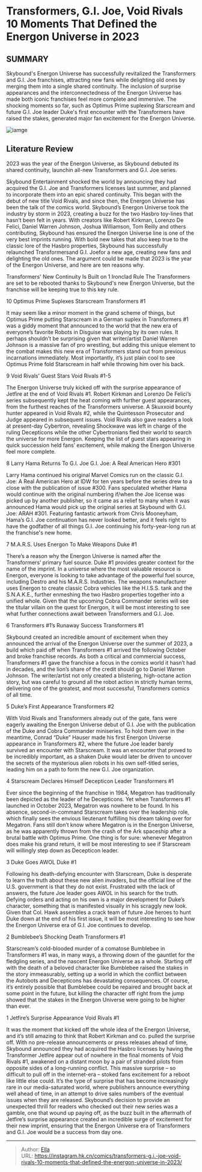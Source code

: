 # Transformers, G.I. Joe, Void Rivals 10 Moments That Defined the Energon Universe in 2023


## SUMMARY 


 Skybound&#39;s Energon Universe has successfully revitalized the 
Transformers
 and 
G.I. Joe 
franchises, attracting new fans while delighting old ones by merging them into a single shared continuity. 
 The inclusion of surprise appearances and the interconnectedness of the Energon Universe has made both iconic franchises feel more complete and immersive. 
 The shocking moments so far, such as Optimus Prime suplexing Starscream and future G.I. Joe leader Duke&#39;s first encounter with the Transformers have raised the stakes, generated major fan excitement for the Energon Universe. 

![iamge](https://static1.srcdn.com/wordpress/wp-content/uploads/2023/11/transformers-optimus-prime-energon-universe.jpg)

## Literature Review

2023 was the year of the Energon Universe, as Skybound debuted its shared continuity, launchin all-new Transformers and G.I. Joe series.




Skybound Entertainment shocked the world by announcing they had acquired the G.I. Joe and Transformers licenses last summer, and planned to incorporate them into an epic shared continuity. This began with the debut of new title Void Rivals, and since then, the Energon Universe has been the talk of the comics world.
Skybound’s Energon Universe took the industry by storm in 2023, creating a buzz for the two Hasbro toy-lines that hasn’t been felt in years. With creators like Robert Kirkman, Lorenzo De Felici, Daniel Warren Johnson, Joshua Williamson, Tom Reilly and others contributing, Skybound has ensured the Energon Universe line is one of the very best imprints running. With bold new takes that also keep true to the classic lore of the Hasbro properties, Skybound has successfully relaunched Transformersand G.I. Joefor a new age, creating new fans and delighting the old ones. The argument could be made that 2023 is the year of the Energon Universe, and here are ten reasons why.
            
 
 Transformers&#39; New Continuity Is Built on 1 Ironclad Rule 
The Transformers are set to be rebooted thanks to Skybound&#39;s new Energon Universe, but the franchise will be keeping true to this key rule.












 








 10  Optimus Prime Suplexes Starscream 
Transformers #1
        

It may seem like a minor moment in the grand scheme of things, but Optimus Prime putting Starscream in a German suplex in Transformers #1 was a giddy moment that announced to the world that the new era of everyone’s favorite Robots in Disguise was playing by its own rules. It perhaps shouldn’t be surprising given that writer/artist Daniel Warren Johnson is a massive fan of pro wrestling, but adding this unique element to the combat makes this new era of Transformers stand out from previous incarnations immediately. Most importantly, it’s just plain cool to see Optimus Prime fold Starscream in half while throwing him over his back.





 9  Void Rivals’ Guest Stars 
Void Rivals #1-5


 







The Energon Universe truly kicked off with the surprise appearance of Jetfire at the end of Void Rivals #1. Robert Kirkman and Lorenzo De Felici’s series subsequently kept the heat coming with further guest appearances, from the furthest reaches of the Transformers universe. A Skuxxoid bounty hunter appeared in Void Rivals #2, while the Quintesson Prosecutor and Judge appeared in subsequent issues. Void Rivals also gave readers a look at present-day Cybertron, revealing Shockwave was left in charge of the ruling Decepticons while the other Cybertronians fled their world to search the universe for more Energon. Keeping the list of guest stars appearing in quick succession held fans’ excitement, while making the Energon Universe feel more complete.





 8  Larry Hama Returns To G.I. Joe 
G.I. Joe: A Real American Hero #301
        

Larry Hama continued his original Marvel Comics run on the classic G.I. Joe: A Real American Hero at IDW for ten years before the series drew to a close with the publication of issue #300. Fans speculated whether Hama would continue with the original numbering if/when the Joe license was picked up by another publisher, so it came as a relief to many when it was announced Hama would pick up the original series at Skybound with G.I. Joe: ARAH #301. Featuring fantastic artwork from Chris Mooneyham, Hama’s G.I. Joe continuation has never looked better, and it feels right to have the godfather of all things G.I. Joe continuing his forty-year-long run at the franchise&#39;s new home.





 7  M.A.R.S. Uses Energon To Make Weapons 
Duke #1
        

There’s a reason why the Energon Universe is named after the Transformers’ primary fuel source. Duke #1 provides greater context for the name of the imprint. In a universe where the most valuable resource is Energon, everyone is looking to take advantage of the powerful fuel source, including Destro and his M.A.R.S. Industries. The weapons manufacturer uses Energon to create classic Cobra vehicles like the H.I.S.S. tank and the S.N.A.K.E., further enmeshing the two Hasbro properties together into a unified whole. Given that the upcoming Cobra Commander series will see the titular villain on the quest for Energon, it will be most interesting to see what further connections await between Transformers and G.I. Joe.





 6  Transformers #1’s Runaway Success 
Transformers #1
        

Skybound created an incredible amount of excitement when they announced the arrival of the Energon Universe over the summer of 2023, a build which paid off when Transformers #1 arrived the following October and broke franchise records. As both a critical and commercial success, Transformers #1 gave the franchise a focus in the comics world it hasn’t had in decades, and the lion’s share of the credit should go to Daniel Warren Johnson. The writer/artist not only created a blistering, high-octane action story, but was careful to ground all the robot action in strictly human terms, delivering one of the greatest, and most successful, Transformers comics of all time.





 5  Duke’s First Appearance 
Transformers #2


 







With Void Rivals and Transformers already out of the gate, fans were eagerly awaiting the Energon Universe debut of G.I. Joe with the publication of the Duke and Cobra Commander miniseries. To hold them over in the meantime, Conrad “Duke” Hauser made his first Energon Universe appearance in Transformers #2, where the future Joe leader barely survived an encounter with Starscream. It was an encounter that proved to be incredibly important, as a shaken Duke would later be driven to uncover the secrets of the mysterious alien robots in his own self-titled series, leading him on a path to form the new G.I. Joe organization.





 4  Starscream Declares Himself Decepticon Leader 
Transformers #1
        

Ever since the beginning of the franchise in 1984, Megatron has traditionally been depicted as the leader of he Decepticons. Yet when Transformers #1 launched in October 2023, Megatron was nowhere to be found. In his absence, second-in-command Starscream takes over the leadership role, which finally sees the envious lieutenant fulfilling his dream taking over for Megatron. Fans still don’t know where Megatron is in the Energon Universe, as he was apparently thrown from the crash of the Ark spaceship after a brutal battle with Optimus Prime. One thing is for sure: whenever Megatron does make his grand return, it will be most interesting to see if Starscream will willingly step down as Decepticon leader.





 3  Duke Goes AWOL 
Duke #1


 







Following his death-defying encounter with Starscream, Duke is desperate to learn the truth about these new alien invaders, but the official line of the U.S. government is that they do not exist. Frustrated with the lack of answers, the future Joe leader goes AWOL in his search for the truth. Defying orders and acting on his own is a major development for Duke’s character, something that is manifested visually in his scraggly new look. Given that Col. Hawk assembles a crack team of future Joe heroes to hunt Duke down at the end of his first issue, it will be most interesting to see how the Energon Universe era of G.I. Joe continues to develop.





 2  Bumblebee’s Shocking Death 
Transformers #1
        

Starscream’s cold-blooded murder of a comatose Bumblebee in Transformers #1 was, in many ways, a throwing down of the gauntlet for the fledgling series, and the nascent Energon Universe as a whole. Starting off with the death of a beloved character like Bumblebee raised the stakes in the story immeasurably, setting up a world in which the conflict between the Autobots and Decepticons has devastating consequences. Of course, it’s entirely possible that Bumblebee could be repaired and brought back at some point in the future, but killing the character off right from the jump showed that the stakes in the Energon Universe were going to be higher than ever.





 1  Jetfire’s Surprise Appearance 
Void Rivals #1
        

It was the moment that kicked off the whole idea of the Energon Universe, and it’s still amazing to think that Robert Kirkman and co. pulled the surprise off. With no pre-release announcements or press releases ahead of time, Skybound announced they had acquired the Hasbro licenses by having the Transformer Jetfire appear out of nowhere in the final moments of Void Rivals #1, awakened on a distant moon by a pair of stranded pilots from opposite sides of a long-running conflict. This massive surprise – so difficult to pull off in the internet-era – stoked fans excitement for a reboot like little else could.
It’s the type of surprise that has become increasingly rare in our media-saturated world, where publishers announce everything well ahead of time, in an attempt to drive sales numbers of the eventual issues when they are released. Skybound’s decision to provide an unexpected thrill for readers who checked out their new series was a gamble, one that wound up paying off, as the buzz built in the aftermath of Jetfire’s surprise appearance created an incredible surge of excitement for their new imprint, ensuring that the Energon Universe era of Transformers and G.I. Joe would be a success from day one.

---

> Author: [Ella](https://instagram.hk.cn/)  
> URL: https://instagram.hk.cn/comics/transformers-g.i.-joe-void-rivals-10-moments-that-defined-the-energon-universe-in-2023/  

